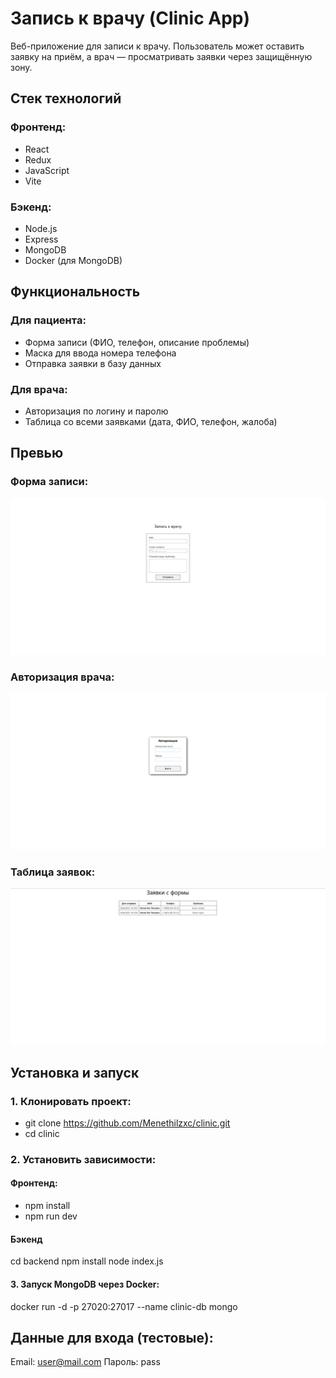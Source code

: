 # Запись к врачу (Clinic App)
Веб-приложение для записи к врачу. Пользователь может оставить заявку на приём, а врач — просматривать заявки через защищённую зону.

## Стек технологий

### Фронтенд:
- React
- Redux
- JavaScript
- Vite

### Бэкенд:
- Node.js
- Express
- MongoDB
- Docker (для MongoDB)

##  Функциональность

### Для пациента:
- Форма записи (ФИО, телефон, описание проблемы)
- Маска для ввода номера телефона
- Отправка заявки в базу данных

### Для врача:
- Авторизация по логину и паролю
- Таблица со всеми заявками (дата, ФИО, телефон, жалоба)

##  Превью
###  Форма записи:
![Форма записи](/assets/form-preview.jpg)

###  Авторизация врача:
![Авторизация](/assets/login-preview.jpg)

###  Таблица заявок:
![Заявки](/assets/entries-preview.jpg)

##  Установка и запуск

### 1. Клонировать проект:
- git clone https://github.com/Menethilzxc/clinic.git
- cd clinic

### 2. Установить зависимости:
#### Фронтенд:
- npm install
- npm run dev

#### Бэкенд
cd backend
npm install
node index.js

#### 3. Запуск MongoDB через Docker:
docker run -d -p 27020:27017 --name clinic-db mongo

##  Данные для входа (тестовые):
Email: user@mail.com
Пароль: pass
